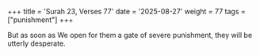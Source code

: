 +++
title = 'Surah 23, Verses 77'
date = '2025-08-27'
weight = 77
tags = ["punishment"]
+++

But as soon as We open for them a gate of severe punishment, they will be utterly desperate.
